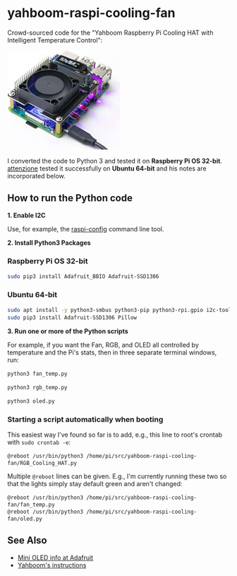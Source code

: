 # yahboom-raspi-cooling-fan

Crowd-sourced code for the "Yahboom Raspberry Pi Cooling HAT with
Intelligent Temperature Control": 

![HAT Image](yahboom-rgb-pi-hat.jpg)

I converted the code to Python 3 and tested it on
**Raspberry Pi OS 32-bit**. [attenzione](https://github.com/attenzione) tested it
successfully on **Ubuntu 64-bit** and his notes are incorporated below.


## How to run the Python code

**1. Enable I2C**

Use, for example, the [raspi-config](https://www.raspberrypi.org/documentation/configuration/raspi-config.md) command line tool.

**2. Install Python3 Packages**

### Raspberry Pi OS 32-bit

```bash
sudo pip3 install Adafruit_BBIO Adafruit-SSD1306
```

### Ubuntu 64-bit

```bash
sudo apt install -y python3-smbus python3-pip python3-rpi.gpio i2c-tools libraspberrypi-bin
sudo pip3 install Adafruit-SSD1306 Pillow
```

**3. Run one or more of the Python scripts**

For example, if you want the Fan, RGB, and OLED all controlled
by temperature and the Pi's stats, then in three separate terminal
windows, run:

```bash
python3 fan_temp.py
```

```bash
python3 rgb_temp.py
```

```bash
python3 oled.py
```

### Starting a script automatically when booting

This easiest way I've found so far is to add, e.g., this line
to root's crontab with `sudo crontab -e`:

```
@reboot /usr/bin/python3 /home/pi/src/yahboom-raspi-cooling-fan/RGB_Cooling_HAT.py
```

Multiple `@reboot` lines can be given. E.g., I'm currently running these two so that
the lights simply stay default green and aren't changed:

```
@reboot /usr/bin/python3 /home/pi/src/yahboom-raspi-cooling-fan/fan_temp.py
@reboot /usr/bin/python3 /home/pi/src/yahboom-raspi-cooling-fan/oled.py
```

See Also
--------

* [Mini OLED info at Adafruit](https://learn.adafruit.com/adafruit-pioled-128x32-mini-oled-for-raspberry-pi/usage)
* [Yahboom's instructions](https://www.yahboom.net/study/RGB_Cooling_HAT)
